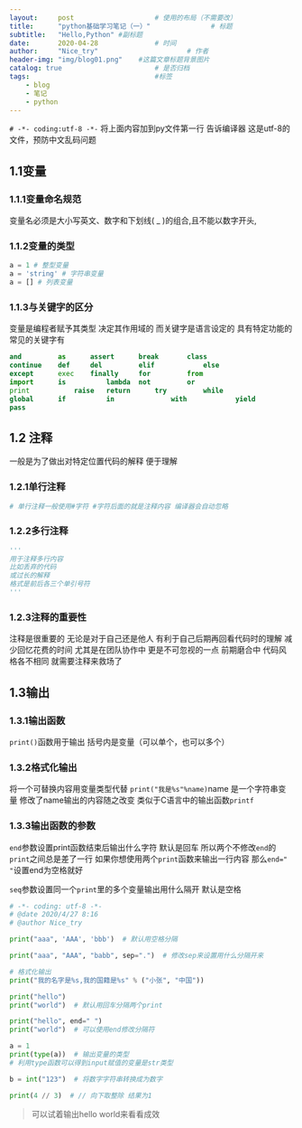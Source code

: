 ```yaml
---
layout:     post                    # 使用的布局（不需要改）
title:      "python基础学习笔记（一）"               # 标题 
subtitle:   "Hello,Python" #副标题
date:       2020-04-28              # 时间
author:     "Nice_try"                      # 作者
header-img: "img/blog01.png"    #这篇文章标题背景图片
catalog: true                       # 是否归档
tags:                               #标签
    - blog
    - 笔记
	- python
---
```


`# -*- coding:utf-8 -*-`
将上面内容加到py文件第一行 告诉编译器 这是utf-8的文件，预防中文乱码问题

## 1.1变量
### 1.1.1变量命名规范
变量名必须是大小写英文、数字和下划线( _ )的组合,且不能以数字开头,

### 1.1.2变量的类型
```python
a = 1 # 整型变量
a = 'string' # 字符串变量
a = [] # 列表变量
```
### 1.1.3与关键字的区分
变量是编程者赋予其类型 决定其作用域的
而关键字是语言设定的 具有特定功能的
常见的关键字有
```python
and			as		assert		break		class 	
continue	def		del			elif 			else	
except		exec	finally		for			from	
import		is			lambda	not			or	
print			raise 	return		try			while 	
global		if			in				with			yield	
pass
```
## 1.2 注释
一般是为了做出对特定位置代码的解释
便于理解
### 1.2.1单行注释
```python
# 单行注释一般使用#字符 #字符后面的就是注释内容 编译器会自动忽略
```
### 1.2.2多行注释
```python
'''
用于注释多行内容
比如丢弃的代码
或过长的解释
格式是前后各三个单引号符
'''
```
### 1.2.3注释的重要性
注释是很重要的
无论是对于自己还是他人
有利于自己后期再回看代码时的理解  减少回忆花费的时间
尤其是在团队协作中 更是不可忽视的一点 
前期磨合中 代码风格各不相同 就需要注释来救场了

## 1.3输出
### 1.3.1输出函数
`print()`函数用于输出
括号内是变量（可以单个，也可以多个）

### 1.3.2格式化输出
将一个可替换内容用变量类型代替 
`print("我是%s"%name)`name 是一个字符串变量 修改了name输出的内容随之改变
类似于C语言中的输出函数`printf`

### 1.3.3输出函数的参数
`end`参数设置print函数结束后输出什么字符
默认是回车
所以两个不修改`end`的`print`之间总是差了一行
如果你想使用两个`print`函数来输出一行内容
那么`end=" "`设置end为空格就好	

`seq`参数设置同一个`print`里的多个变量输出用什么隔开
默认是空格
```python
# -*- coding: utf-8 -*-
# @date 2020/4/27 8:16
# @author Nice_try

print("aaa", 'AAA', 'bbb')  # 默认用空格分隔

print("aaa", "AAA", "babb", sep=".")  # 修改sep来设置用什么分隔开来

# 格式化输出
print("我的名字是%s,我的国籍是%s" % ("小张", "中国"))

print("hello")
print("world")  # 默认用回车分隔两个print

print("hello", end=" ")
print("world")  # 可以使用end修改分隔符

a = 1
print(type(a))  # 输出变量的类型
# 利用type函数可以得到input赋值的变量是str类型

b = int("123")  # 将数字字符串转换成为数字

print(4 // 3)  # // 向下取整除 结果为1

```
>可以试着输出hello world来看看成效
